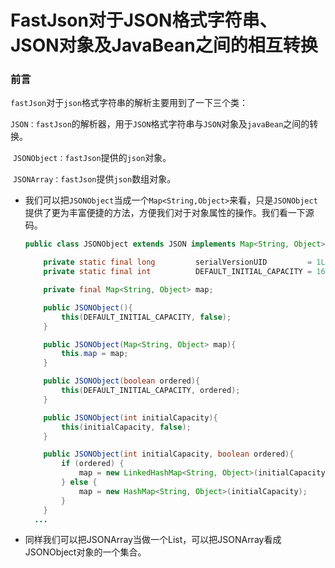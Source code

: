 # FastJson对于JSON格式字符串、JSON对象及JavaBean之间的相互转换  

### 前言  

​	`fastJson`对于`json`格式字符串的解析主要用到了一下三个类：

​	`JSON：fastJson`的解析器，用于`JSON`格式字符串与`JSON`对象及`javaBean`之间的转换。

​	`JSONObject：fastJson`提供的`json`对象。

​	`JSONArray：fastJson`提供`json`数组对象。

- 我们可以把`JSONObject`当成一个`Map<String,Object>`来看，只是`JSONObject`提供了更为丰富便捷的方法，方便我们对于对象属性的操作。我们看一下源码。

  ```java
  public class JSONObject extends JSON implements Map<String, Object>, Cloneable, Serializable, InvocationHandler {

      private static final long         serialVersionUID         = 1L;
      private static final int          DEFAULT_INITIAL_CAPACITY = 16;

      private final Map<String, Object> map;

      public JSONObject(){
          this(DEFAULT_INITIAL_CAPACITY, false);
      }

      public JSONObject(Map<String, Object> map){
          this.map = map;
      }

      public JSONObject(boolean ordered){
          this(DEFAULT_INITIAL_CAPACITY, ordered);
      }

      public JSONObject(int initialCapacity){
          this(initialCapacity, false);
      }

      public JSONObject(int initialCapacity, boolean ordered){
          if (ordered) {
              map = new LinkedHashMap<String, Object>(initialCapacity);
          } else {
              map = new HashMap<String, Object>(initialCapacity);
          }
      }
    ...
  ```

- 同样我们可以把JSONArray当做一个List<Object>，可以把JSONArray看成JSONObject对象的一个集合。


